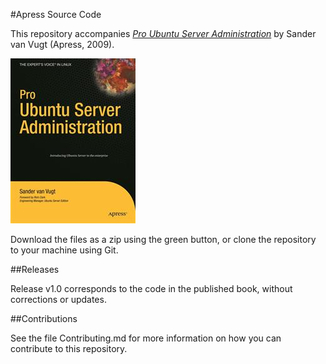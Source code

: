 #Apress Source Code

This repository accompanies [*Pro Ubuntu Server Administration*](http://www.apress.com/9781430216223) by Sander van Vugt (Apress, 2009).

![Cover image](9781430216223.jpg)

Download the files as a zip using the green button, or clone the repository to your machine using Git.

##Releases

Release v1.0 corresponds to the code in the published book, without corrections or updates.

##Contributions

See the file Contributing.md for more information on how you can contribute to this repository.
